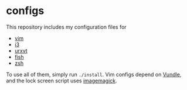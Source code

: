 # configs

This repository includes my configuration files for
* [vim](.vimrc)
* [i3](i3/config)
* [urxvt](.Xresources)
* [fish](config.fish)
* [zsh](.zshrc)

To use all of them, simply run `./install`. Vim configs depend on
[Vundle](https://github.com/VundleVim/Vundle.vim), and the lock screen script
uses [imagemagick](https://www.imagemagick.org).
